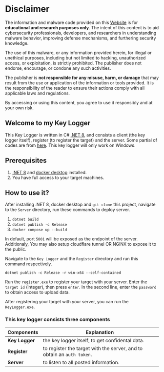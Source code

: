 # Disclaimer
The information and malware code provided on this [Website](https://github.com/GoldBeluga/KeyLogger) is for **educational and research purposes only**. The intent of this content is to aid cybersecurity professionals, developers, and researchers in understanding malware behavior, improving defense mechanisms, and furthering security knowledge.

The use of this malware, or any information provided herein, for illegal or unethical purposes, including but not limited to hacking, unauthorized access, or exploitation, is strictly prohibited. The publisher does not endorse, encourage, or condone any such activities.

The publisher is **not responsible for any misuse, harm, or damage** that may result from the use or application of the information or tools provided. It is the responsibility of the reader to ensure their actions comply with all applicable laws and regulations.

By accessing or using this content, you agree to use it responsibly and at your own risk.
## Welcome to my Key Logger
This Key Logger is written in C# [.NET 8](https://dotnet.microsoft.com/en-us/download/dotnet/8.0), and consists a client (the key logger itself), register (to register the target) and the server. Some partial of codes are from [here](https://medium.com/@davho/c-keyloggers-using-windows-api-d53eafcd48b). This key logger will only work on Windows.
## Prerequisites

 1. [.NET 8](https://dotnet.microsoft.com/en-us/download/dotnet/8.0) and [docker desktop](https://www.docker.com/products/docker-desktop/) installed.
 2. You have full access to your target machines.
 
## How to use it?
After installing .NET 8, docker desktop and `git clone` this project, navigate to the `Server` directory, run these commands to deploy server.

 1. `dotnet build`
 2. `dotnet publish -c Release`
 3. `docker compose up --build`
 
In default,  port `5001` will be exposed as the endpoint of the server. Additionaly, You may also setup cloudflare tunnel OR NGINX to expose it to the public.

Navigate to the `Key Logger` and the `Register` directory and run this command respectively.

    dotnet publish -c Release -r win-x64 --self-contained
Run the `register.exe` to register your target with your server. Enter the `target id` (integer), then press `enter`. In the second line, enter the `password` to obtain access to upload data.
 
 After registering your target with your server, you can run the `KeyLogger.exe`.
 
 ### This key logger consists three components
 
|Components|Explanation|
|--|--|
| **Key Logger** | the key logger itself, to get confidental data. |
|**Register**| to register the target with the server, and to obtain an `auth token`. |
| **Server**| to listen to all posted information.|
 

